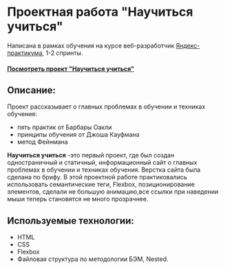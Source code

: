 # Проектная работа "Научиться учиться"
Написана в рамках обучения на курсе веб-разработчик [Яндекс-практикума](https://practicum.yandex.ru/profile/web/), 1-2 спринты.
#### [Посмотреть проект "Научиться учиться"](https://annakrasnovid.github.io/how-to-learn/)

## Описание:
Проект рассказывает о главных проблемах в обучении и техниках обучения:
* пять практик от Барбары Оакли
* принципы обучения от Джоша Кауфмана
* метод Фейнмана

**Научиться учиться** -это  первый проект, где был создан одностраничный и статичный, информационный сайт о главных проблемах в обучении и техниках обучения.
Верстка сайта была сделана по брифу. В этой проектной работе практиковались использовать семантические теги, Flexbox, позиционирование элементов, сделали не большую анимацию,все ссылки при наведении мыши теперь становятся не много прозрачнее.

## Используемые технологии:
* HTML
* CSS
* Flexbox
* Файловая структура по методологии БЭМ, Nested.
